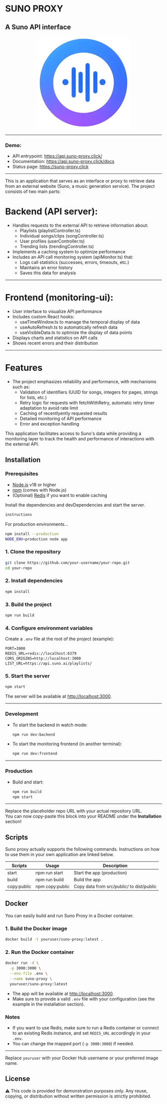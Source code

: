 # SUNO PROXY
## A Suno API interface
<p align="center">
  <img src="./public/suno_proxy.webp" alt="Suno proxy" />
</p>

---
### Demo:
- API entrypoint: https://api.suno-proxy.click/
- Documentation: https://api.suno-proxy.click/docs
- Status page: https://suno-proxy.click
---
This is an application that serves as an interface or proxy to retrieve data from an external website (Suno, a music generation service). The project consists of two main parts:
# Backend (API server):
* Handles requests to the external API to retrieve information about:
    - Playlists (playlistController.ts)
    - Individual songs/clips (songController.ts)
    - User profiles (userController.ts)
    - Trending lists (trendingController.ts)
* Implements a caching system to optimize performance
* Includes an API call monitoring system (apiMonitor.ts) that:
    - Logs call statistics (successes, errors, timeouts, etc.)
    - Maintains an error history
    - Saves this data for analysis
---
# Frontend (monitoring-ui):
* User interface to visualize API performance
* Includes custom React hooks:
    - useTimeWindow.ts to manage the temporal display of data
    - useAutoRefresh.ts to automatically refresh data
    - useVisibleData.ts to optimize the display of data points
* Displays charts and statistics on API calls
* Shows recent errors and their distribution
---
# Features
* The project emphasizes reliability and performance, with mechanisms such as:
    - Validation of identifiers (UUID for songs, integers for pages, strings for lists, etc.)
    - Retry logic for requests with fetchWithRetry, automatic retry timer adaptation to avoid rate limit
    - Caching of recentlyently requested results
    - Detailed monitoring of API performance
    - Error and exception handling

This application facilitates access to Suno's data while providing a monitoring layer to track the health and performance of interactions with the external API.



## Installation

### Prerequisites
- [Node.js]([node.js]) v18 or higher
- [npm](https://www.npmjs.com/) (comes with Node.js)
- (Optional) [Redis](https://redis.io/) if you want to enable caching

Install the dependencies and devDependencies and start the server.

```sh
instructions
```

For production environments...

```sh
npm install --production
NODE_ENV=production node app
```

### 1. Clone the repository
```sh
git clone https://github.com/your-username/your-repo.git
cd your-repo
```

### 2. Install dependencies
```sh
npm install
```

### 3. Build the project
```sh
npm run build
```

### 4. Configure environment variables
Create a `.env` file at the root of the project (example):
```
PORT=3000
REDIS_URL=redis://localhost:6379
CORS_ORIGINS=http://localhost:3000
LIST_URL=https://api.suno.ai/playlists/
```

### 5. Start the server
```sh
npm start
```

The server will be available at [http://localhost:3000](http://localhost:3000).

---

### Development

- To start the backend in watch mode:
  ```sh
  npm run dev:backend
  ```
- To start the monitoring frontend (in another terminal):
  ```sh
  npm run dev:frontend
  ```

---

### Production

- Build and start:
  ```sh
  npm run build
  npm start
  ```

---

Replace the placeholder repo URL with your actual repository URL.  
You can now copy-paste this block into your README under the **Installation** section!


## Scripts

Suno proxy actually supports the following commands.
Instructions on how to use them in your own application are linked below.

| Scripts | Usage | Description
| ------ | ------ | ------ |
| start | npm run start | Start the app (production) |
| build | npm run build | Build the app |
| copy:public | npm copy:public | Copy data from src/public/ to dist/public |



## Docker

You can easily build and run Suno Proxy in a Docker container.

### 1. Build the Docker image

```sh
docker build -t youruser/suno-proxy:latest .
```

### 2. Run the Docker container

```sh
docker run -d \
  -p 3000:3000 \
  --env-file .env \
  --name suno-proxy \
  youruser/suno-proxy:latest
```

- The app will be available at [http://localhost:3000](http://localhost:3000).
- Make sure to provide a valid `.env` file with your configuration (see the example in the installation section).

### Notes

- If you want to use Redis, make sure to run a Redis container or connect to an existing Redis instance, and set `REDIS_URL` accordingly in your `.env`.
- You can change the mapped port (`-p 3000:3000`) if needed.

---

Replace `youruser` with your Docker Hub username or your preferred image name.

## License
⚠️ This code is provided for demonstration purposes only. Any reuse, copying, or distribution without written permission is strictly prohibited.

[//]: # (These are reference links used in the body of this note and get stripped out when the markdown processor does its job. There is no need to format nicely because it shouldn't be seen.)

   [markdown-it]: <https://github.com/markdown-it/markdown-it>
   [node.js]: <http://nodejs.org>
   [express]: <http://expressjs.com>
